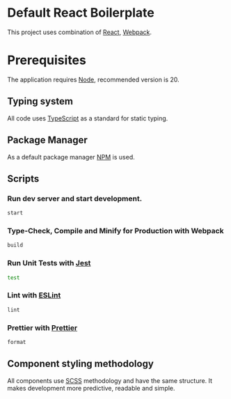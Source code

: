 # Default React Boilerplate

This project uses combination of [React](https://react.dev/), [Webpack](https://webpack.js.org/).

# Prerequisites

The application requires [Node](https://nodejs.org/), recommended version is 20.

## Typing system

All code uses [TypeScript](https://www.typescriptlang.org) as a standard for static typing.

## Package Manager

As a default package manager [NPM](https://www.npmjs.com/) is used.

## Scripts

### Run dev server and start development.

```sh
start
```

### Type-Check, Compile and Minify for Production with Webpack

```sh
build
```

### Run Unit Tests with [Jest](https://jestjs.io/)

```sh
test
```

### Lint with [ESLint](https://eslint.org/)

```sh
lint
```

### Prettier with [Prettier](https://prettier.io/)

```sh
format
```

## Component styling methodology

All components use [SCSS](https://suitcss.github.io) methodology and have the same structure. It makes development more predictive, readable and simple.
